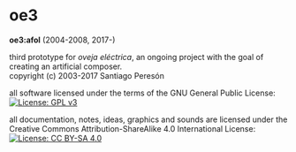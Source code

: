 # oe3

**oe3:afol** (2004-2008, 2017-)

third prototype for _oveja eléctrica_, an ongoing project with the goal of creating an artificial composer.  
copyright (c) 2003-2017 Santiago Peresón


all software licensed under the terms of the GNU General Public License:  
[![License: GPL v3](https://img.shields.io/badge/License-GPL%20v3-blue.svg)](https://www.gnu.org/licenses/gpl-3.0)


all documentation, notes, ideas, graphics and sounds are licensed under the Creative Commons Attribution-ShareAlike 4.0 International License:  
[![License: CC BY-SA 4.0](https://img.shields.io/badge/License-CC%20BY--SA%204.0-lightgrey.svg)](https://creativecommons.org/licenses/by-sa/4.0/)
